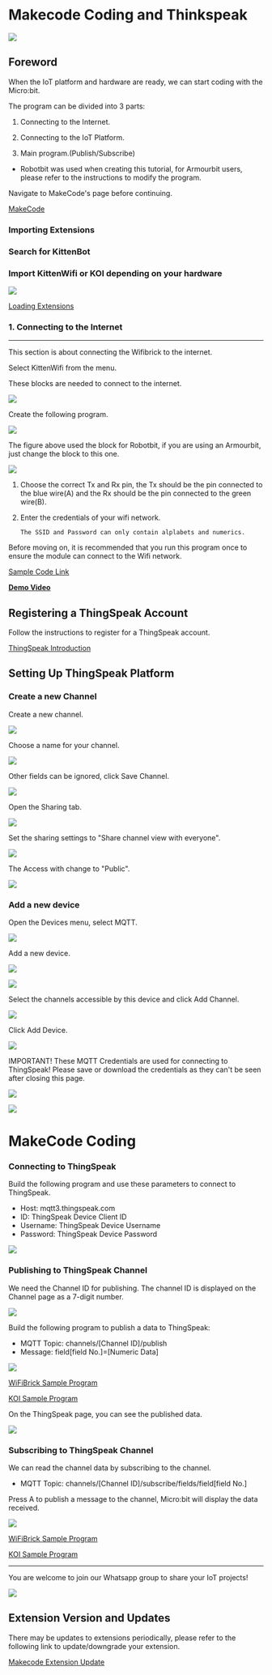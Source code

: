 # Makecode Coding and Thinkspeak

![](../../functional_module/PWmodules/images/mcbanner.png)


## Foreword

When the IoT platform and hardware are ready, we can start coding with the Micro:bit.

The program can be divided into 3 parts:

1. Connecting to the Internet.

2. Connecting to the IoT Platform.

3. Main program.(Publish/Subscribe)

- Robotbit was used when creating this tutorial, for Armourbit users, please refer to the instructions to modify the program.

Navigate to MakeCode's page before continuing.

[MakeCode](https://makecode.microbit.org)

### Importing Extensions

### Search for KittenBot

### Import KittenWifi or KOI depending on your hardware

![](./iotimage/wifi_search.png)

 [Loading Extensions](../../Makecode/powerBrickMC)

### 1. Connecting to the Internet

---

This section is about connecting the Wifibrick to the internet.

Select KittenWifi from the menu.

These blocks are needed to connect to the internet.

 ![](./iotimage/iot-60-1.png)

Create the following program.

 ![](./iotimage/iot-39-01.png)

The figure above used the block for Robotbit, if you are using an Armourbit, just change the block to this one.

 ![](./iotimage/iot-49-1.png)

1. Choose the correct Tx and Rx pin, the Tx should be the pin connected to the blue wire(A) and the Rx should be the pin connected to the green wire(B).

2. Enter the credentials of your wifi network.

   ```
   The SSID and Password can only contain alplabets and numerics.
   ```
   
Before moving on, it is recommended that you run this program once to ensure the module can connect to the Wifi network.

[Sample Code Link](https://makecode.microbit.org/_Jq53m3M7YHWT)

[**Demo Video**](https://youtu.be/v6yIrGqzqO4)

## Registering a ThingSpeak Account

Follow the instructions to register for a ThingSpeak account.

[ThingSpeak Introduction](../IoTPlatform/Thinkspeak.md)

## Setting Up ThingSpeak Platform

### Create a new Channel

Create a new channel.

![](../futureboard/images/1.png)

Choose a name for your channel.

![](../futureboard/images/2.png)

Other fields can be ignored, click Save Channel.

![](../futureboard/images/3.png)

Open the Sharing tab.

![](../futureboard/images/4.png)

Set the sharing settings to "Share channel view with everyone".

![](../futureboard/images/5.png)

The Access with change to "Public".

![](../futureboard/images/6.png)

### Add a new device

Open the Devices menu, select MQTT.

![](../futureboard/images/7.png)

Add a new device.

![](../futureboard/images/8.png)

![](../futureboard/images/9.png)

Select the channels accessible by this device and click Add Channel.

![](../futureboard/images/10.png)

Click Add Device.

![](../futureboard/images/11.png)

IMPORTANT! These MQTT Credentials are used for connecting to ThingSpeak! Please save or download the credentials as they can't be seen after closing this page.

![](../futureboard/images/12.png)

![](../futureboard/images/13.png)

# MakeCode Coding

### Connecting to ThingSpeak

Build the following program and use these parameters to connect to ThingSpeak.

- Host: mqtt3.thingspeak.com
- ID: ThingSpeak Device Client ID
- Username: ThingSpeak Device Username
- Password: ThingSpeak Device Password

![](./iotimage/thingspeak_mc.png)

### Publishing to ThingSpeak Channel

We need the Channel ID for publishing. The channel ID is displayed on the Channel page as a 7-digit number.

![](../futureboard/images/15.png)

Build the following program to publish a data to ThingSpeak:

- MQTT Topic: channels/[Channel ID]/publish
- Message: field[field No.]=[Numeric Data]

![](./iotimage/thingspeak_code1.png)

[WiFiBrick Sample Program](https://makecode.microbit.org/_L71FkV3wkEV4)

[KOI Sample Program](https://makecode.microbit.org/_UzsL7JKtuJi6)

On the ThingSpeak page, you can see the published data.

![](../futureboard/images/17.png)

### Subscribing to ThingSpeak Channel

We can read the channel data by subscribing to the channel.

- MQTT Topic: channels/[Channel ID]/subscribe/fields/field[field No.]

Press A to publish a message to the channel, Micro:bit will display the data received.

![](./iotimage/thingspeak_code2.png)

[WiFiBrick Sample Program](https://makecode.microbit.org/_JKeC421rpUx2)

[KOI Sample Program](https://makecode.microbit.org/_a0saR4h5E1Fo)

---

You are welcome to join our Whatsapp group to share your IoT projects!

 ![](./iotimage/iot-59.png)

## Extension Version and Updates

There may be updates to extensions periodically, please refer to the following link to update/downgrade your extension.

[Makecode Extension Update](../../Makecode/makecode_extensionUpdate)